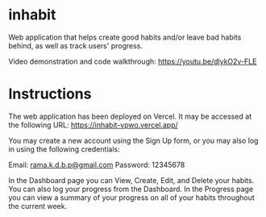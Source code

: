 # inhabit

Web application that helps create good habits and/or leave bad habits behind, as well as track users' progress.

Video demonstration and code walkthrough: https://youtu.be/dlykO2v-FLE

# Instructions

The web application has been deployed on Vercel. It may be accessed at the following URL: https://inhabit-vpwo.vercel.app/

You may create a new account using the Sign Up form, or you may also log in using the following credentials:

Email: rama.k.d.b.p@gmail.com
Password: 12345678

In the Dashboard page you can View, Create, Edit, and Delete your habits. You can also log your progress from the Dashboard. In the Progress page you can view a summary of your progress on all of your habits throughout the current week.
